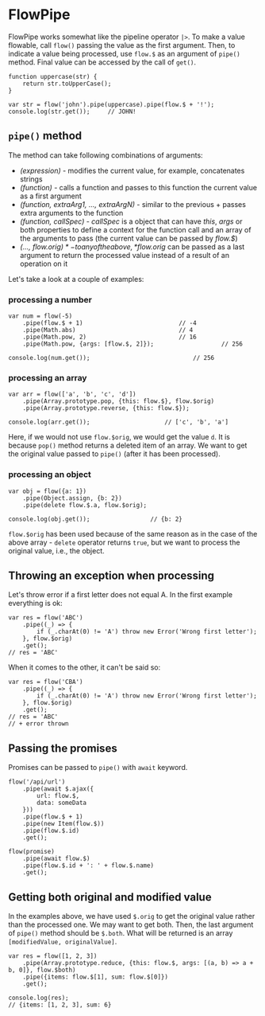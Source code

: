 # FlowPipe

FlowPipe works somewhat like the pipeline operator `|>`.
To make a value flowable, call `flow()` passing the value as the first argument. Then, to indicate a value being processed, use `flow.$` as an argument of `pipe()` method. Final value can be accessed by the call of `get()`.

```
function uppercase(str) {
	return str.toUpperCase();
}

var str = flow('john').pipe(uppercase).pipe(flow.$ + '!');
console.log(str.get());		// JOHN!
```

## `pipe()` method

The method can take following combinations of arguments:

* *(expression)* - modifies the current value, for example, concatenates strings
* *(function)* - calls a function and passes to this function the current value as a first argument
* *(function, extraArg1, ..., extraArgN)* - similar to the previous + passes extra arguments to the function
* *(function, callSpec)* - *callSpec* is a object that can have *this*, *args* or both properties to define a context for the function call and an array of the arguments to pass (the current value can be passed by *flow.$*)
* *(..., flow.$orig)* - to any of the above, *flow.$orig* can be passed as a last argument to return the processed value instead of a result of an operation on it

Let's take a look at a couple of examples:

### processing a number

```
var num = flow(-5)
	.pipe(flow.$ + 1)							// -4
	.pipe(Math.abs)								// 4
	.pipe(Math.pow, 2)							// 16
	.pipe(Math.pow, {args: [flow.$, 2]});					// 256

console.log(num.get());								// 256
```

### processing an array

```
var arr = flow(['a', 'b', 'c', 'd'])
	.pipe(Array.prototype.pop, {this: flow.$}, flow.$orig)
	.pipe(Array.prototype.reverse, {this: flow.$});

console.log(arr.get());						// ['c', 'b', 'a']
```

Here, if we would not use `flow.$orig`, we would get the value `d`. It is because `pop()` method returns a deleted item of an array. We want to get the original value passed to `pipe()` (after it has been processed).

### processing an object

```
var obj = flow({a: 1})
	.pipe(Object.assign, {b: 2})
	.pipe(delete flow.$.a, flow.$orig);

console.log(obj.get());					// {b: 2}
```

`flow.$orig` has been used because of the same reason as in the case of the above array - `delete` operator returns `true`, but we want to process the original value, i.e., the object.

## Throwing an exception when processing

Let's throw error if a first letter does not equal A.
In the first example everything is ok:

```
var res = flow('ABC')
	.pipe((_) => {
		if (_.charAt(0) != 'A') throw new Error('Wrong first letter');
	}, flow.$orig)
	.get();
// res = 'ABC'
```

When it comes to the other, it can't be said so:

```
var res = flow('CBA')
	.pipe((_) => {
		if (_.charAt(0) != 'A') throw new Error('Wrong first letter');
	}, flow.$orig)
	.get();
// res = 'ABC'
// + error thrown
```

## Passing the promises

Promises can be passed to `pipe()` with `await` keyword.

```
flow('/api/url')
	.pipe(await $.ajax({
		url: flow.$,
		data: someData
	}))
	.pipe(flow.$ + 1)
	.pipe(new Item(flow.$))
	.pipe(flow.$.id)
	.get();
```

```
flow(promise)
	.pipe(await flow.$)
	.pipe(flow.$.id + ': ' + flow.$.name)
	.get();
```

## Getting both original and modified value

In the examples above, we have used `$.orig` to get the original value rather than the processed one. We may want to get both. Then, the last argument of `pipe()` method should be `$.both`. What will be returned is an array `[modifiedValue, originalValue]`.

```
var res = flow([1, 2, 3])
	.pipe(Array.prototype.reduce, {this: flow.$, args: [(a, b) => a + b, 0]}, flow.$both)
	.pipe({items: flow.$[1], sum: flow.$[0]})
	.get();

console.log(res);
// {items: [1, 2, 3], sum: 6}
```
